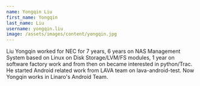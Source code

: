 ```yaml
---
name: Yongqin Liu
first_name: Yongqin
last_name: Liu
username: yongqin.liu
image: /assets/images/content/yongqin.jpg
---
```

Liu Yongqin worked for NEC for 7 years, 6 years on NAS Management System based on Linux on Disk Storage/LVM/FS modules, 1 year on software factory work and from then on became interested in python/Trac. He started Android related work from LAVA team on lava-android-test. Now Yongqin works in Linaro's Android Team.